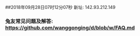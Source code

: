 ##2018年09月28日07时12分07秒 新址: 142.93.212.149
### 兔友常见问题及解答: https://github.com/wanggonging/d/blob/w/FAQ.md
